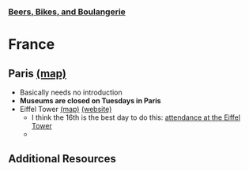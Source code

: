 ### [Beers, Bikes, and Boulangerie](../Overview.html)

# France

## Paris [(map)](https://www.google.com/maps/place/Paris,+France/@48.8313773,2.4615525,22395m/data=!3m1!1e3!4m5!3m4!1s0x47e66e1f06e2b70f:0x40b82c3688c9460!8m2!3d48.8565835!4d2.3521042)
- Basically needs no introduction
- **Museums are closed on Tuesdays in Paris**
- Eiffel Tower [(map)](https://www.google.com/maps/place/Eiffel+Tower/@48.8589466,2.2769955,23434m/data=!3m1!1e3!4m5!3m4!1s0x47e66e2964e34e2d:0x8ddca9ee380ef7e0!8m2!3d48.8583701!4d2.2944813) [(website)](https://www.toureiffel.paris/en)
	- I think the 16th is the best day to do this: [attendance at the Eiffel Tower](https://www.toureiffel.paris/en/planning-smooth-visit/attendance)
	- 

## Additional Resources
